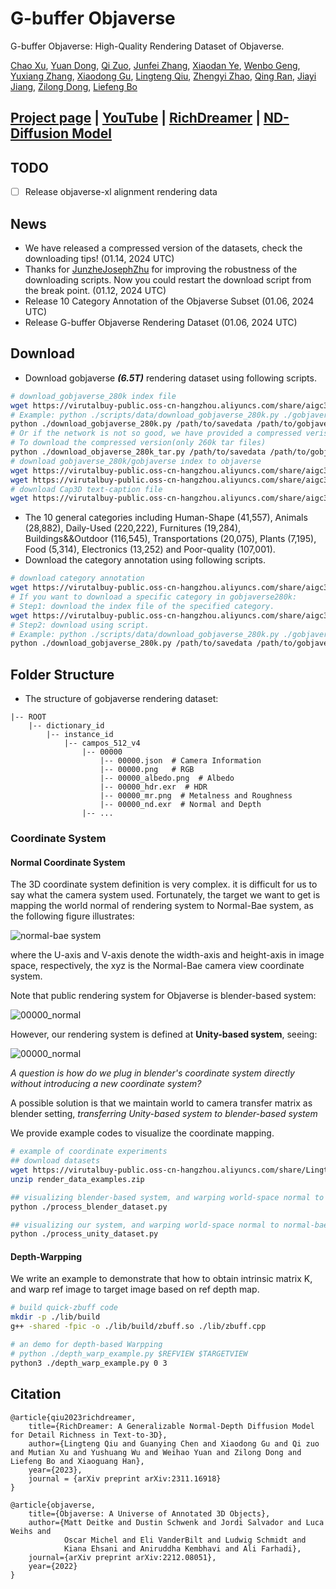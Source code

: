 <p align="center">
    <h1>G-buffer Objaverse</h1>
<p>

G-buffer Objaverse: High-Quality Rendering Dataset of Objaverse.

[Chao Xu](mailto:eric.xc@alibaba-inc.com),
[Yuan Dong](mailto:yuandong15@fudan.edu.cn),
[Qi Zuo](mailto:muyuan.zq@alibaba-inc.com),
[Junfei Zhang](mailto:miracle.zjf@alibaba-inc.com),
[Xiaodan Ye](mailto:doris.yxd@alibaba-inc.com),
[Wenbo Geng](mailto:rengui.gwb@alibaba-inc.com),
[Yuxiang Zhang](mailto:yuxiangzhang.zyx@alibaba-inc.com),
[Xiaodong Gu](https://scholar.google.com.hk/citations?user=aJPO514AAAAJ&hl=zh-CN&oi=ao),
[Lingteng Qiu](https://lingtengqiu.github.io/),
[Zhengyi Zhao](mailto:bushe.zzy@alibaba-inc.com),
[Qing Ran](mailto:ranqing.rq@alibaba-inc.com),
[Jiayi Jiang](mailto:jiayi.jjy@alibaba-inc.com),
[Zilong Dong](https://scholar.google.com/citations?user=GHOQKCwAAAAJ&hl=zh-CN&oi=ao),
[Liefeng Bo](https://scholar.google.com/citations?user=FJwtMf0AAAAJ&hl=zh-CN)

## [Project page](https://aigc3d.github.io/gobjaverse/) | [YouTube](https://www.youtube.com/watch?v=PWweS-EPbJo) | [RichDreamer](https://aigc3d.github.io/richdreamer/) | [ND-Diffusion Model](https://github.com/modelscope/normal-depth-diffusion)

## TODO
- [ ]  Release objaverse-xl alignment rendering data

## News

- We have released a compressed version of the datasets, check the downloading tips! (01.14, 2024 UTC)
- Thanks for [JunzheJosephZhu](https://github.com/JunzheJosephZhu) for improving the robustness of the downloading scripts. Now you could restart the download script from the break point. (01.12, 2024 UTC)
- Release 10 Category Annotation of the Objaverse Subset (01.06, 2024 UTC)
- Release G-buffer Objaverse Rendering Dataset (01.06, 2024 UTC)

## Download
- Download gobjaverse ***(6.5T)*** rendering dataset using following scripts.
```bash
# download_gobjaverse_280k index file
wget https://virutalbuy-public.oss-cn-hangzhou.aliyuncs.com/share/aigc3d/gobjaverse_280k.json
# Example: python ./scripts/data/download_gobjaverse_280k.py ./gobjaverse_280k ./gobjaverse_280k.json 10
python ./download_gobjaverse_280k.py /path/to/savedata /path/to/gobjaverse_280k.json nthreads(eg. 10)
# Or if the network is not so good, we have provided a compressed verison with each object as a tar file
# To download the compressed version(only 260k tar files)
python ./download_objaverse_280k_tar.py /path/to/savedata /path/to/gobjaverse_280k.json nthreads(eg. 10)
# download gobjaverse_280k/gobjaverse index to objaverse
wget https://virutalbuy-public.oss-cn-hangzhou.aliyuncs.com/share/aigc3d/gobjaverse_280k_index_to_objaverse.json
wget https://virutalbuy-public.oss-cn-hangzhou.aliyuncs.com/share/aigc3d/gobjaverse_index_to_objaverse.json
# download Cap3D text-caption file
wget https://virutalbuy-public.oss-cn-hangzhou.aliyuncs.com/share/aigc3d/text_captions_cap3d.json

```
- The 10 general categories including Human-Shape (41,557), Animals (28,882), Daily-Used (220,222), Furnitures (19,284), Buildings&&Outdoor (116,545), Transportations (20,075), Plants (7,195), Food (5,314), Electronics (13,252) and Poor-quality (107,001).
- Download the category annotation using following scripts.

```bash
# download category annotation
wget https://virutalbuy-public.oss-cn-hangzhou.aliyuncs.com/share/aigc3d/category_annotation.json
# If you want to download a specific category in gobjaverse280k:
# Step1: download the index file of the specified category.
wget https://virutalbuy-public.oss-cn-hangzhou.aliyuncs.com/share/aigc3d/gobjaverse_280k_split/gobjaverse_280k_{category_name}.json # category_name: Human-Shape, ...
# Step2: download using script.
# Example: python ./scripts/data/download_gobjaverse_280k.py ./gobjaverse_280k_Human-Shape ./gobjaverse_280k_Human-Shape.json 10
python ./download_gobjaverse_280k.py /path/to/savedata /path/to/gobjaverse_280k_{category_name}.json nthreads(eg. 10)
```

## Folder Structure
- The structure of gobjaverse rendering dataset:
```
|-- ROOT
    |-- dictionary_id
        |-- instance_id
            |-- campos_512_v4
                |-- 00000
                    |-- 00000.json  # Camera Information
                    |-- 00000.png   # RGB 
                    |-- 00000_albedo.png  # Albedo 
                    |-- 00000_hdr.exr  # HDR
                    |-- 00000_mr.png  # Metalness and Roughness
                    |-- 00000_nd.exr  # Normal and Depth
                |-- ...
```

### Coordinate System

#### Normal Coordinate System

The 3D coordinate system definition is very complex. it is difficult  for us to say  what the camera system used. Fortunately, the target  we want to get is mapping the world normal of rendering system to Normal-Bae system,  as the following figure  illustrates:

![normal-bae system](./normal-bae-system.png)

where the U-axis and V-axis denote the width-axis and height-axis in image space, respectively, the xyz is the Normal-Bae camera view coordinate system. 

Note that public rendering  system  for Objaverse is blender-based system:

![00000_normal](./blender_world_normal.png)

However, our rendering system is defined  at **Unity-based system**, seeing:

![00000_normal](./unity-based.png)

*A question is how do we plug in blender's coordinate system directly without introducing a new coordinate system?*

A possible solution is that we maintain world to camera  transfer matrix as blender setting, *transferring Unity-based system to blender-based system*

We provide example codes to visualize the coordinate mapping.

```bash
# example of coordinate experiments
## download datasets
wget https://virutalbuy-public.oss-cn-hangzhou.aliyuncs.com/share/Lingtengqiu/render_data_examples.zip
unzip render_data_examples.zip

## visualizing blender-based system, and warping world-space normal to normal-bae system.
python ./process_blender_dataset.py

## visualizing our system, and warping world-space normal to normal-bae system.
python ./process_unity_dataset.py
```

#### Depth-Warpping 
We write an example to demonstrate that how to obtain intrinsic matrix K, and warp ref image to target image based on ref depth map. 

```bash
# build quick-zbuff code
mkdir -p ./lib/build
g++ -shared -fpic -o ./lib/build/zbuff.so ./lib/zbuff.cpp

# an demo for depth-based Warpping 
# python ./depth_warp_example.py $REFVIEW $TARGETVIEW
python3 ./depth_warp_example.py 0 3
```


## Citation	

```
@article{qiu2023richdreamer,
    title={RichDreamer: A Generalizable Normal-Depth Diffusion Model for Detail Richness in Text-to-3D}, 
    author={Lingteng Qiu and Guanying Chen and Xiaodong Gu and Qi zuo and Mutian Xu and Yushuang Wu and Weihao Yuan and Zilong Dong and Liefeng Bo and Xiaoguang Han},
    year={2023},
    journal = {arXiv preprint arXiv:2311.16918}
}
```
```
@article{objaverse,
    title={Objaverse: A Universe of Annotated 3D Objects},
    author={Matt Deitke and Dustin Schwenk and Jordi Salvador and Luca Weihs and
            Oscar Michel and Eli VanderBilt and Ludwig Schmidt and
            Kiana Ehsani and Aniruddha Kembhavi and Ali Farhadi},
    journal={arXiv preprint arXiv:2212.08051},
    year={2022}
}
```
